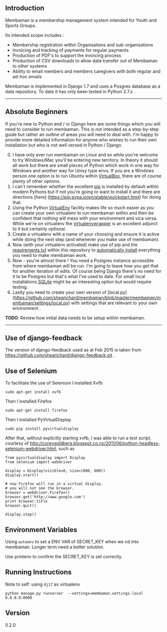Introduction
------------
Membaman is a membership management system intended for Youth and Sports Groups.

Its intended scope includes :

 * Membership registration within Organisations and sub-organisations
 * Invoicing and tracking of payments for regular payments
 * Production of PDF's to support the invoicing process
 * Production of CSV downloads to allow data transfer out of Membaman to other systems
 * Ability to email members and members caregivers with both regular and ad-hoc emails

Membaman is implemented in Django 1.7 and uses a Posgres database as a data repository. To date it has only been tested in Python 2.7.x . 

----
Absolute Beginners
------
If you're new to Python and / or Django here are some things which you will need to consider to run membaman. This is not intended as a step-by-step guide but rather an outline of areas you will need to deal with. I'm happy to provide more detailed information for anyone who wishes to run their own installation but who is not well versed in Python / Django.

 0. I have only ever run membaman on Linux and so while you're welcome to try Windows/Mac you'll be entering new territory. In theory it should all work but there are small pieces of Python which work in one way for Windows and another way for Unixy type envs. If you are a Windows person one option is to run Ubuntu within [VirtualBox](https://www.virtualbox.org/), there are of course plenty of other options.
 1. I can't remember whether the excellent [pip](https://en.wikipedia.org/wiki/Pip_%28package_manager%29) is installed by default within modern Pythons but if not you're going to want to install it and there are directions [here] (https://pip.pypa.io/en/stable/quickstart.html) for doing that.
 2. Using the Python [VirtualEnv](http://docs.python-guide.org/en/latest/dev/virtualenvs/) facility makes life so much easier as you can create your own virtualenv to run membaman within and then be confident that nothing will mess with your environment and vica versa. While we're on virtualenv the [virtualenvwrapper](http://virtualenvwrapper.readthedocs.org/en/latest/command_ref.html) is an excellent adjunct to it but certainly optional. 
 3. Create a virtualenv with a name of your choosing and ensure it is active while doing the next step (and whenever you make use of membaman).
 4. Now (with your virtualenv activated) make use of pip and the [requirements.txt](https://github.com/shearichard/membaman/blob/master/requirements.txt) within this repository to [automatically install](https://pip.pypa.io/en/stable/user_guide.html#requirements-files) everything you need to make membaman work.
 4. Now - you're almost there ! You need a Postgres instance accessible from where membaman will be run. I'm going to leave how you get that for another iteration of edits. Of course being Django there's no need for it to be Postgres but that's what I've used to date. For small local installations [SQLite](https://www.sqlite.org/) might be an interesting option but would require testing.
 5. Lastly you need to create your own version of [local.py] (https://github.com/shearichard/membaman/blob/master/membaman/membaman/settings/local.py) with settings that are relevant to your own environment .

**TODO**: Review how initial data needs to be setup within membaman.  
 

----



Use of django-feedback
--------
The version of django-feedback used as at Feb 2015 is taken from https://github.com/shearichard/django-feedback.git .

Use of Selenium
--------
To facilitate the use of Selenium I installed Xvfb
```
sudo apt-get install xvfb
```
Then I installed Firefox
```
sudo apt-get install firefox
```
Then I installed PyVirtualDisplay
```
sudo pip install pyvirtualdisplay
```

After that, without explicitly starting xvfb, I was able to run a test script, courtesy of http://coreygoldberg.blogspot.co.nz/2011/06/python-headless-selenium-webdriver.html, such as 

```
from pyvirtualdisplay import Display
from selenium import webdriver

display = Display(visible=0, size=(800, 600))
display.start()

# now Firefox will run in a virtual display. 
# you will not see the browser.
browser = webdriver.Firefox()
browser.get('http://www.google.com')
print browser.title
browser.quit()

display.stop()
```

Environment Variables
-------------------
Using `autoenv` to set a ENV VAR of SECRET_KEY when we cd into membaman. Longer term need a better solution.

Use printenv to confirm the SECRET_KEY is set correctly.

Running Instructions
-------------------
Note to self: using `dj17` as virtualenv 
```
python manage.py runserver  --settings=membaman.settings.local 0.0.0.0:8000
```

Version
--------
0.2.0
